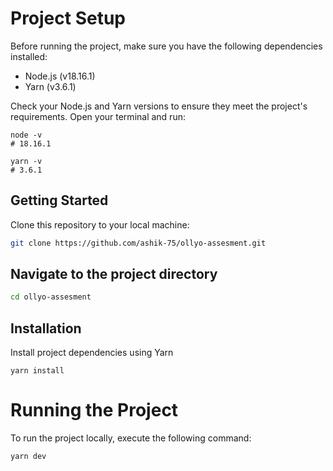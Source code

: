 # Project Setup

Before running the project, make sure you have the following dependencies installed:

-   Node.js (v18.16.1)
-   Yarn (v3.6.1)

Check your Node.js and Yarn versions to ensure they meet the project's requirements. Open your terminal and run:

```shell
node -v
# 18.16.1

yarn -v
# 3.6.1
```

## Getting Started

Clone this repository to your local machine:

```bash
git clone https://github.com/ashik-75/ollyo-assesment.git
```

## Navigate to the project directory

```bash
cd ollyo-assesment
```

## Installation

Install project dependencies using Yarn 

```shell
yarn install
```

# Running the Project

To run the project locally, execute the following command:

```shell
yarn dev
```
